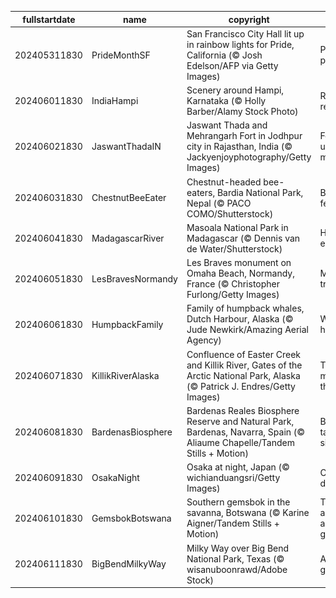 |fullstartdate|name|copyright|title|image|
|--|--|--|--|--|
202405311830|PrideMonthSF|San Francisco City Hall lit up in rainbow lights for Pride, California (© Josh Edelson/AFP via Getty Images)|Pride, no prejudice|![](/en-IN/2024/06/202405311830PrideMonthSF.jpg)|
202406011830|IndiaHampi|Scenery around Hampi, Karnataka (© Holly Barber/Alamy Stock Photo)|Rocks and revelations|![](/en-IN/2024/06/202406011830IndiaHampi.jpg)|
202406021830|JaswantThadaIN|Jaswant Thada and Mehrangarh Fort in Jodhpur city in Rajasthan, India (© Jackyenjoyphotography/Getty Images)|Fort-unately majestic|![](/en-IN/2024/06/202406021830JaswantThadaIN.jpg)|
202406031830|ChestnutBeeEater|Chestnut-headed bee-eaters, Bardia National Park, Nepal (© PACO COMO/Shutterstock)|Birds of a feather…|![](/en-IN/2024/06/202406031830ChestnutBeeEater.jpg)|
202406041830|MadagascarRiver|Masoala National Park in Madagascar (© Dennis van de Water/Shutterstock)|Happy b-earth-day!|![](/en-IN/2024/06/202406041830MadagascarRiver.jpg)|
202406051830|LesBravesNormandy|Les Braves monument on Omaha Beach, Normandy, France (© Christopher Furlong/Getty Images)|Monumental tribute|![](/en-IN/2024/06/202406051830LesBravesNormandy.jpg)|
202406061830|HumpbackFamily|Family of humpback whales, Dutch Harbour, Alaska (© Jude Newkirk/Amazing Aerial Agency)|Waves of hope|![](/en-IN/2024/06/202406061830HumpbackFamily.jpg)|
202406071830|KillikRiverAlaska|Confluence of Easter Creek and Killik River, Gates of the Arctic National Park, Alaska (© Patrick J. Endres/Getty Images)|The meeting of the waters|![](/en-IN/2024/06/202406071830KillikRiverAlaska.jpg)|
202406081830|BardenasBiosphere|Bardenas Reales Biosphere Reserve and Natural Park, Bardenas, Navarra, Spain (© Aliaume Chapelle/Tandem Stills + Motion)|Breath-taking silence|![](/en-IN/2024/06/202406081830BardenasBiosphere.jpg)|
202406091830|OsakaNight|Osaka at night, Japan (© wichianduangsri/Getty Images)|City of neon dreams|![](/en-IN/2024/06/202406091830OsakaNight.jpg)|
202406101830|GemsbokBotswana|Southern gemsbok in the savanna, Botswana (© Karine Aigner/Tandem Stills + Motion)|These antelopes are real gems|![](/en-IN/2024/06/202406101830GemsbokBotswana.jpg)|
202406111830|BigBendMilkyWay|Milky Way over Big Bend National Park, Texas (© wisanuboonrawd/Adobe Stock)|A galactic gig|![](/en-IN/2024/06/202406111830BigBendMilkyWay.jpg)|
